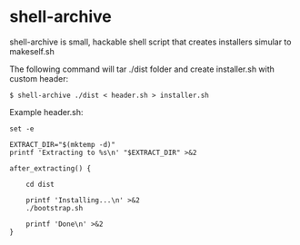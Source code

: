 # shell-archive

shell-archive is small, hackable shell script that creates installers simular to makeself.sh


The following command will tar ./dist folder and create installer.sh with custom header:

	$ shell-archive ./dist < header.sh > installer.sh


Example header.sh:

	set -e

	EXTRACT_DIR="$(mktemp -d)"
	printf 'Extracting to %s\n' "$EXTRACT_DIR" >&2

	after_extracting() {
		
		cd dist
		
		printf 'Installing...\n' >&2
		./bootstrap.sh
		
		printf 'Done\n' >&2
	}
